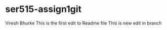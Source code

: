 # ser515-assign1git
Viresh Bhurke
This is the first edit to Readme file
This is new edit in branch

